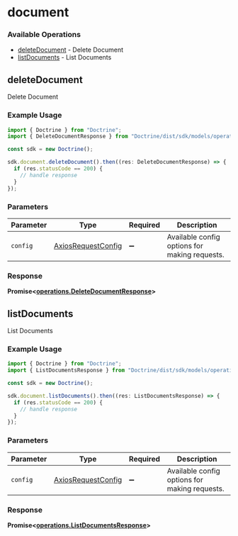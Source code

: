 # document

### Available Operations

* [deleteDocument](#deletedocument) - Delete Document
* [listDocuments](#listdocuments) - List Documents

## deleteDocument

Delete Document

### Example Usage

```typescript
import { Doctrine } from "Doctrine";
import { DeleteDocumentResponse } from "Doctrine/dist/sdk/models/operations";

const sdk = new Doctrine();

sdk.document.deleteDocument().then((res: DeleteDocumentResponse) => {
  if (res.statusCode == 200) {
    // handle response
  }
});
```

### Parameters

| Parameter                                                    | Type                                                         | Required                                                     | Description                                                  |
| ------------------------------------------------------------ | ------------------------------------------------------------ | ------------------------------------------------------------ | ------------------------------------------------------------ |
| `config`                                                     | [AxiosRequestConfig](https://axios-http.com/docs/req_config) | :heavy_minus_sign:                                           | Available config options for making requests.                |


### Response

**Promise<[operations.DeleteDocumentResponse](../../models/operations/deletedocumentresponse.md)>**


## listDocuments

List Documents

### Example Usage

```typescript
import { Doctrine } from "Doctrine";
import { ListDocumentsResponse } from "Doctrine/dist/sdk/models/operations";

const sdk = new Doctrine();

sdk.document.listDocuments().then((res: ListDocumentsResponse) => {
  if (res.statusCode == 200) {
    // handle response
  }
});
```

### Parameters

| Parameter                                                    | Type                                                         | Required                                                     | Description                                                  |
| ------------------------------------------------------------ | ------------------------------------------------------------ | ------------------------------------------------------------ | ------------------------------------------------------------ |
| `config`                                                     | [AxiosRequestConfig](https://axios-http.com/docs/req_config) | :heavy_minus_sign:                                           | Available config options for making requests.                |


### Response

**Promise<[operations.ListDocumentsResponse](../../models/operations/listdocumentsresponse.md)>**

